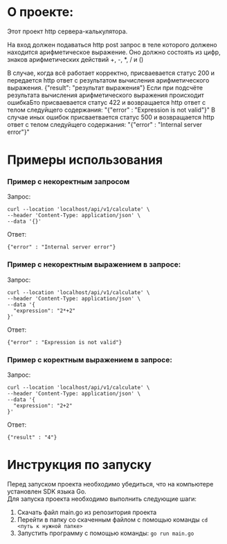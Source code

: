 # О проекте:
Этот проект http сервера-калькулятора. 


На вход должен подаваться http post запрос в теле которого должено находится арифметическое выражение.
Оно должно состоять из цифр, знаков арифметических действий +, -, *, / и ()

В случае, когда всё работает корректно, присваевается статус 200 и передается http ответ с результатом вычисления
арифметического выражения. {"result": "результат выражения"}
Если при подсчёте результата вычисления арифметического выражения происходит ошибкаБто присваевается статус 422 и возвращается http
ответ с телом следуйщего содержания: "{\"error\" : \"Expression is not valid\"}"
В случае иных ошибок присваетвается статус 500 и возвращается http ответ с телом следуйщего содержания:
"{\"error\" : \"Internal server error\"}"

# Примеры использования

### Пример с некоректным запросом
Запрос:
```
curl --location 'localhost/api/v1/calculate' \
--header 'Content-Type: application/json' \
--data '{}'
```
Ответ:
```
{"error" : "Internal server error"}
```
### Пример с некоректным выражением в запросе:
Запрос:
```
curl --location 'localhost/api/v1/calculate' \
--header 'Content-Type: application/json' \
--data '{
  "expression": "2*+2"
}'
```
Ответ:
```
{"error" : "Expression is not valid"}
```
### Пример с коректным выражением в запросе:
Запрос:
```
curl --location 'localhost/api/v1/calculate' \
--header 'Content-Type: application/json' \
--data '{
  "expression": "2+2"
}'
```
Ответ:
```
{"result" : "4"}
```

# Инструкция по запуску
Перед запуском проекта необходимо убедиться, что на компьютере установлен SDK языка Go.<br>
Для запуска проекта необходимо выполнить следующие шаги:
1. Скачать файл main.go из репозитория проекта
2. Перейти в папку со скаченным файлом с помощью команды ```cd <путь к нужной папке>```
3. Запустить программу с помощью команды: ```go run main.go```
